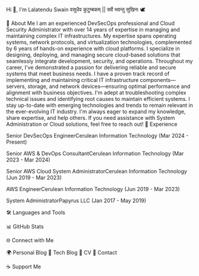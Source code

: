 Hi 👋, I'm Lalatendu Swain
वसुधैव कुटुम्बकम् || सर्वे भवन्तु सुखिनः 🕊️

🌟 About Me
I am an experienced DevSecOps professional and Cloud Security Administrator with over 14 years of expertise in managing and maintaining complex IT infrastructures. My expertise spans operating systems, network protocols, and virtualization technologies, complemented by 6 years of hands-on experience with cloud platforms. I specialize in designing, deploying, and managing secure cloud-based solutions that seamlessly integrate development, security, and operations.
Throughout my career, I've demonstrated a passion for delivering reliable and secure systems that meet business needs. I have a proven track record of implementing and maintaining critical IT infrastructure components—servers, storage, and network devices—ensuring optimal performance and alignment with business objectives. I'm adept at troubleshooting complex technical issues and identifying root causes to maintain efficient systems.
I stay up-to-date with emerging technologies and trends to remain relevant in the ever-evolving IT industry. I'm always eager to expand my knowledge, share expertise, and help others. If you need assistance with System Administration or Cloud solutions, feel free to reach out!
💼 Experience

Senior DevSecOps EngineerCerulean Information Technology (Mar 2024 - Present)

Senior AWS & DevOps ConsultantCerulean Information Technology (Mar 2023 - Mar 2024)

Senior AWS Cloud System AdministratorCerulean Information Technology (Jun 2019 - Mar 2023)

AWS EngineerCerulean Information Technology (Jun 2019 - Mar 2023)

System AdministratorPapyrus LLC (Jan 2017 - May 2019)


🛠️ Languages and Tools

📊 GitHub Stats

🌐 Connect with Me


🌍 Personal Blog
📝 Tech Blog
📄 CV
📧 Contact

☕ Support Me
